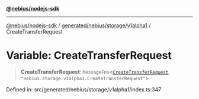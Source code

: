 [**@nebius/nodejs-sdk**](../../../../../README.md)

***

[@nebius/nodejs-sdk](../../../../../README.md) / [generated/nebius/storage/v1alpha1](../README.md) / CreateTransferRequest

# Variable: CreateTransferRequest

> **CreateTransferRequest**: `MessageFns`\<[`CreateTransferRequest`](../interfaces/CreateTransferRequest.md), `"nebius.storage.v1alpha1.CreateTransferRequest"`\>

Defined in: src/generated/nebius/storage/v1alpha1/index.ts:347
